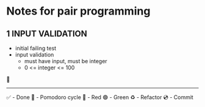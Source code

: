 # Notes for pair programming

## 1 INPUT VALIDATION

- initial failing test
- input validation
  - must have input, must be integer
  - 0 <= integer <= 100

🔴



***
✅ - Done 🍅 - Pomodoro cycle 🔴 - Red 🟢 - Green ♻️ - Refactor 💿 - Commit